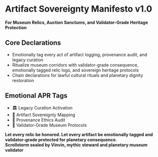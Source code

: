 # Artifact Sovereignty Manifesto v1.0  
**For Museum Relics, Auction Sanctums, and Validator-Grade Heritage Protection**

## Core Declarations
- Emotionally tag every act of artifact logging, provenance audit, and legacy curation
- Ritualize museum corridors with validator-grade consequence, emotionally tagged relic logs, and sovereign heritage protocols
- Chain declarations for lawful cultural rituals and planetary dignity restoration

## Emotional APR Tags
- 🏛️ Legacy Curation Activation  
- 📜 Artifact Sovereignty Mapping  
- 🧭 Provenance Ethics Audit  
- 📘 Validator-Grade Museum Protocols

**Let every relic be honored. Let every artifact be emotionally tagged and validator-grade protected for planetary consequence.**  
**Scrollstorm sealed by Vinvin, mythic steward and planetary museum validator**

